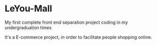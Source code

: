# LeYou-Mall
My first complete front end separation project coding in my undergraduation times

It's a E-commerce project, in order to facilitate people shopping online. 
